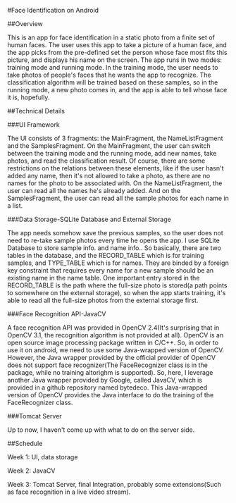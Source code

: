 #Face Identification on Android

##Overview

This is an app for face identification in a static photo from a finite set of human faces. The user uses this app to take a picture of a human face, and the app picks from the pre-defined set the person whose face most fits this picture, and displays his name on the screen. The app runs in two modes: training mode and running mode. In the training mode, the user needs to take photos of people's faces that he wants the app to recognize. The classification algorithm will be trained based on these samples, so in the running mode, a new photo comes in, and the app is able to tell whose face it is, hopefully.

##Technical Details

###UI Framework

The UI consists of 3 fragments: the MainFragment, the NameListFragment and the SamplesFragment. On the MainFragment, the user can switch between the training mode and the running mode, add new names, take photos, and read the classification result. Of course, there are some restrictions on the relations between these elements, like if the user hasn't added any name, then it's not allowed to take a photo, as there are no names for the photo to be associated with. On the NameListFragment, the user can read all the names he's already added. And on the SamplesFragment, the user can read all the sample photos for each name in a list.

###Data Storage-SQLite Database and External Storage

The app needs somehow save the previous samples, so the user does not need to re-take sample photos every time he opens the app. I use SQLite Database to store sample info. and name info.. So basically, there are two tables in the database, and the RECORD_TABLE which is for training samples, and TYPE_TABLE which is for names. They are binded by a foreign key constraint that requires every name for a new sample should be an existing name in the name table. One important entry stored in the RECORD_TABLE is the path where the full-size photo is stored(a path points to somewhere on the external storage), so when the app starts training, it's able to read all the full-size photos from the external storage first.

###Face Recognition API-JavaCV

A face recognition API was provided in OpenCV 2.4(It's surprising that in OpenCV 3.1, the recognition algorithm is not provided at all). OpenCV is an open source image processing package written in C/C++. So, in order to use it on android, we need to use some Java-wrapped version of OpenCV. However, the Java wrapper provided by the official provider of OpenCV does not support face recognizer(The FaceRecognizer class is in the package, while no training altorighm is supported). So, here, I leverage another Java wrapper provided by Google, called JavaCV, which is provided in a github repository named bytedeco. This Java-wrapped version of OpenCV provides the Java interface to do the training of the FaceRecognizer class.

###Tomcat Server

Up to now, I haven't come up with what to do on the server side. 

##Schedule

Week 1: UI, data storage

Week 2: JavaCV

Week 3: Tomcat Server, final Integration, probably some extensions(Such as face recognition in a live video stream).

